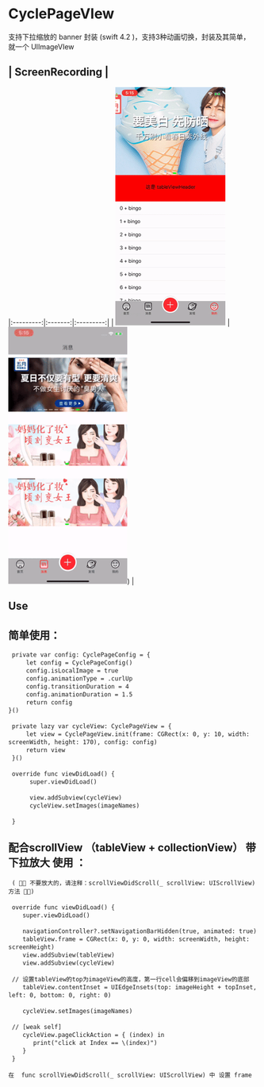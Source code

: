 # CyclePageVIew

  支持下拉缩放的 banner 封装  (swift 4.2 )，支持3种动画切换，封装及其简单， 就一个 UIImageVIew 


## | ScreenRecording  |
|:---------:|:-------:|:---------:|
| ![Recording](https://github.com/shiliujiejie/adResource/raw/master/bannerdemo.gif) | ![Recordings](https://github.com/shiliujiejie/adResource/raw/master/ebannerdemo1.gif)) | 

## Use 

## 简单使用：
     
     private var config: CyclePageConfig = {
         let config = CyclePageConfig()
         config.isLocalImage = true
         config.animationType = .curlUp
         config.transitionDuration = 4
         config.animationDuration = 1.5
         return config
    }()
    
     private lazy var cycleView: CyclePageView = {
         let view = CyclePageView.init(frame: CGRect(x: 0, y: 10, width: screenWidth, height: 170), config: config)
         return view
     }()
     
     override func viewDidLoad() {
          super.viewDidLoad()
          
          view.addSubview(cycleView)
          cycleView.setImages(imageNames)

     }
     
## 配合scrollView （tableView + collectionView） 带下拉放大  使用 ：
     
     ( 🌟🌟 不要放大的，请注释：scrollViewDidScroll(_ scrollView: UIScrollView)方法 🌟🌟) 
     
     override func viewDidLoad() {
        super.viewDidLoad()

        navigationController?.setNavigationBarHidden(true, animated: true)
        tableView.frame = CGRect(x: 0, y: 0, width: screenWidth, height: screenHeight)
        view.addSubview(tableView)
        view.addSubview(cycleView)
     
     // 设置tableView的top为imageView的高度，第一行cell会偏移到imageView的底部
        tableView.contentInset = UIEdgeInsets(top: imageHeight + topInset, left: 0, bottom: 0, right: 0)
     
        cycleView.setImages(imageNames)
     
     // [weak self]
        cycleView.pageClickAction = { (index) in
           print("click at Index == \(index)")
        }
     }

    在  func scrollViewDidScroll(_ scrollView: UIScrollView) 中 设置 frame
